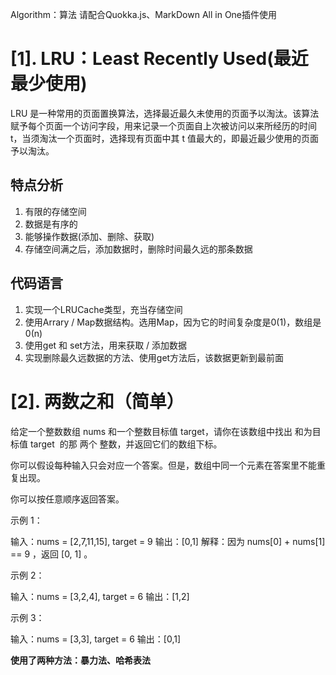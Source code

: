 Algorithm：算法
请配合Quokka.js、MarkDown All in One插件使用

# [1]. LRU：Least Recently Used(最近最少使用)
LRU 是一种常用的页面置换算法，选择最近最久未使用的页面予以淘汰。该算法赋予每个页面一个访问字段，用来记录一个页面自上次被访问以来所经历的时间 t，当须淘汰一个页面时，选择现有页面中其 t 值最大的，即最近最少使用的页面予以淘汰。
## 特点分析
1. 有限的存储空间
2. 数据是有序的
3. 能够操作数据(添加、删除、获取)
4. 存储空间满之后，添加数据时，删除时间最久远的那条数据

## 代码语言
1. 实现一个LRUCache类型，充当存储空间
2. 使用Arrary / Map数据结构。选用Map，因为它的时间复杂度是0(1)，数组是0(n)
3. 使用get 和 set方法，用来获取 / 添加数据
4. 实现删除最久远数据的方法、使用get方法后，该数据更新到最前面


# [2]. 两数之和（简单）
给定一个整数数组 nums 和一个整数目标值 target，请你在该数组中找出 和为目标值 target  的那 两个 整数，并返回它们的数组下标。

你可以假设每种输入只会对应一个答案。但是，数组中同一个元素在答案里不能重复出现。

你可以按任意顺序返回答案。

示例 1：

输入：nums = [2,7,11,15], target = 9
输出：[0,1]
解释：因为 nums[0] + nums[1] == 9 ，返回 [0, 1] 。

示例 2：

输入：nums = [3,2,4], target = 6
输出：[1,2]

示例 3：

输入：nums = [3,3], target = 6
输出：[0,1]

**使用了两种方法：暴力法、哈希表法**